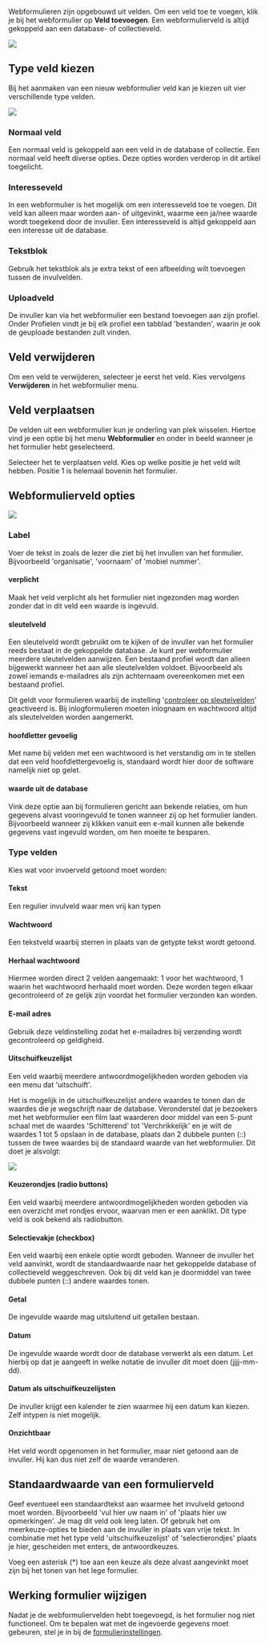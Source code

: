 Webformulieren zijn opgebouwd uit velden. Om een veld toe te voegen,
klik je bij het webformulier op **Veld toevoegen**. Een webformulierveld
is altijd gekoppeld aan een database- of collectieveld.

![](../images/formuliervelden.png)

Type veld kiezen
----------------

Bij het aanmaken van een nieuw webformulier veld kan je kiezen uit vier
verschillende type velden.

![](../images/selecteerveldtype.png)

### Normaal veld

Een normaal veld is gekoppeld aan een veld in de database of collectie.
Een normaal veld heeft diverse opties. Deze opties worden verderop in
dit artikel toegelicht.

### Interesseveld

In een webformulier is het mogelijk om een interesseveld toe te voegen.
Dit veld kan alleen maar worden aan- of uitgevinkt, waarme een ja/nee
waarde wordt toegekend door de invuller. Een interesseveld is altijd
gekoppeld aan een interesse uit de database.

### Tekstblok

Gebruik het tekstblok als je extra tekst of een afbeelding wilt
toevoegen tussen de invulvelden.

### Uploadveld

De invuller kan via het webformulier een bestand toevoegen aan
zijn profiel. Onder Profielen vindt je bij elk profiel een tabblad
'bestanden', waarin je ook de geuploade bestanden zult vinden.

Veld verwijderen
----------------

Om een veld te verwijderen, selecteer je eerst het veld. Kies vervolgens
**Verwijderen** in het webformulier menu.

Veld verplaatsen
----------------

De velden uit een webformulier kun je onderling van plek wisselen.
Hiertoe vind je een optie bij het menu **Webformulier** en onder in
beeld wanneer je het formulier hebt geselecteerd.

Selecteer het te verplaatsen veld. Kies op welke positie je het veld
wilt hebben. Positie 1 is helemaal bovenin het formulier.

Webformulierveld opties
-----------------------

![](../images/formulierveldopties.png)

### Label

Voer de tekst in zoals de lezer die ziet bij het invullen van het
formulier. Bijvoorbeeld 'organisatie', 'voornaam' of 'mobiel nummer'.

#### verplicht

Maak het veld verplicht als het formulier niet ingezonden mag worden
zonder dat in dit veld een waarde is ingevuld. 

#### sleutelveld

Een sleutelveld wordt gebruikt om te kijken of de invuller van het
formulier reeds bestaat in de gekoppelde database. Je kunt per
webformulier meerdere sleutelvelden aanwijzen. Een bestaand profiel
wordt dan alleen bijgewerkt wanneer het aan alle sleutelvelden voldoet.
Bijvoorbeeld als zowel iemands e-mailadres als zijn achternaam
overeenkomen met een bestaand profiel.

Dit geldt voor formulieren waarbij de instelling '[controleer op
sleutelvelden](./the-content-web-form-behaviour-wizard.md)'
geactiveerd is. Bij inlogformulieren moeten inlognaam en wachtwoord
altijd als sleutelvelden worden aangemerkt.

#### hoofdletter gevoelig

Met name bij velden met een wachtwoord is het verstandig om in te
stellen dat een veld hoofdlettergevoelig is, standaard wordt hier door
de software namelijk niet op gelet.

#### waarde uit de database

Vink deze optie aan bij formulieren gericht aan bekende relaties, om hun
gegevens alvast vooringevuld te tonen wanneer zij op het formulier
landen. Bijvoorbeeld wanneer zij klikken vanuit een e-mail kunnen alle
bekende gegevens vast ingevuld worden, om hen moeite te besparen.

### Type velden

Kies wat voor invoerveld getoond moet worden:

#### Tekst

Een regulier invulveld waar men vrij kan typen

#### Wachtwoord

Een tekstveld waarbij sterren in plaats van de getypte tekst wordt
getoond.

#### Herhaal wachtwoord

Hiermee worden direct 2 velden aangemaakt: 1 voor het wachtwoord, 1
waarin het wachtwoord herhaald moet worden. Deze worden tegen elkaar
gecontroleerd of ze gelijk zijn voordat het formulier verzonden kan
worden.

#### E-mail adres

Gebruik deze veldinstelling zodat het e-mailadres bij verzending wordt
gecontroleerd op geldigheid.

#### Uitschuifkeuzelijst

Een veld waarbij meerdere antwoordmogelijkheden worden geboden via een
menu dat 'uitschuift'.

Het is mogelijk in de uitschuifkeuzelijst andere waardes te tonen dan de
waardes die je wegschrijft naar de database. Veronderstel dat je
bezoekers met het webformulier een film laat waarderen door middel van
een 5-punt schaal met de waardes 'Schitterend' tot 'Verchrikkelijk' en
je wilt de waardes 1 tot 5 opslaan in de database, plaats dan 2 dubbele
punten (::) tussen de twee waardes bij de standaard waarde van het
webformulier. Dit doet je alsvolgt:

![](../images/meerkeuzeveld.png)

#### Keuzerondjes (radio buttons)

Een veld waarbij meerdere antwoordmogelijkheden worden geboden via een
overzicht met rondjes ervoor, waarvan men er een aanklikt. Dit type veld
is ook bekend als radiobutton.

#### Selectievakje (checkbox)

Een veld waarbij een enkele optie wordt geboden. Wanneer de invuller het
veld aanvinkt, wordt de standaardwaarde naar het gekoppelde database of
collectieveld weggeschreven. Ook bij dit veld kan je doormiddel van twee
dubbele punten (::) andere waardes tonen.

#### Getal

De ingevulde waarde mag uitsluitend uit getallen bestaan.

#### Datum

De ingevulde waarde wordt door de database verwerkt als een datum. Let
hierbij op dat je aangeeft in welke notatie de invuller dit moet doen
(jjjj-mm-dd).

#### Datum als uitschuifkeuzelijsten

De invuller krijgt een kalender te zien waarmee hij een datum kan
kiezen. Zelf intypen is niet mogelijk.

#### Onzichtbaar

Het veld wordt opgenomen in het formulier, maar niet getoond aan de
invuller. Hij kan dus niet zelf de waarde veranderen.

Standaardwaarde van een formulierveld
-------------------------------------

Geef eventueel een standaardtekst aan waarmee het invulveld getoond moet
worden. Bijvoorbeeld 'vul hier uw naam in' of 'plaats hier uw
opmerkingen'. Je mag dit veld ook leeg laten. Of gebruik het om
meerkeuze-opties te bieden aan de invuller in plaats van vrije tekst. In
combinatie met het type veld 'uitschuifkeuzelijst' of 'selectierondjes'
plaats je hier, gescheiden met enters, de antwoordkeuzes.

Voeg een asterisk (\*) toe aan een keuze als deze alvast aangevinkt moet
zijn bij het tonen van het lege formulier.

Werking formulier wijzigen
--------------------------

Nadat je de webformuliervelden hebt toegevoegd, is het formulier nog
niet functioneel. Om te bepalen wat met de ingevoerde gegevens moet
gebeuren, stel je in bij de
[formulierinstellingen](./the-content-web-form-behaviour-wizard.md).
